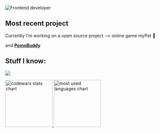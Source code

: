 
![Frontend developer](https://github.com/vermenea/vermenea/assets/141574626/5bcb2263-0282-4e07-b66e-6ba77c09625e)



## Most recent project

Currently I'm working on a open source project --> online game myPet 🐾

and **[PomoBuddy](https://pomodoro-buddy.vercel.app)**

<h2 align="left">Stuff I know:</h2>


<p align="left">
  <a href="https://skillicons.dev">
    <img src="https://skillicons.dev/icons?i=react,redux,ts,git,figma,r,py" />
  </a>
</p>

<p align="left">
    <a href="LINK TO: WHEN CLICKED">
      <img height="150" src="https://github.r2v.ch/codewars?user=vermenea" alt="codewars stats chart"/>
      <img height="150" src="https://github-readme-stats.vercel.app/api/top-langs?username=vermenea&show_icons=true&locale=en&layout=compact&theme=transparent" alt="most used languages chart"/> 
    </a>
</p>



